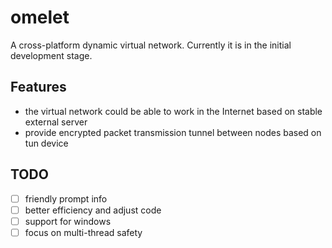 # omelet

A cross-platform dynamic virtual network. Currently it is in the initial development stage.

## Features

- the virtual network could be able to work in the Internet based on stable external server
- provide encrypted packet transmission tunnel between nodes based on tun device

## TODO

- [ ] friendly prompt info
- [ ] better efficiency and adjust code
- [ ] support for windows
- [ ] focus on multi-thread safety